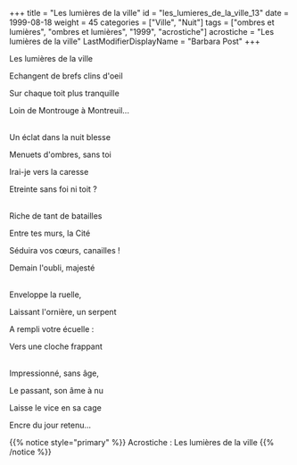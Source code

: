 +++
title = "Les lumières de la ville"
id = "les_lumieres_de_la_ville_13"
date = 1999-08-18
weight = 45
categories = ["Ville", "Nuit"]
tags = ["ombres et lumières", "ombres et lumières", "1999", "acrostiche"]
acrostiche = "Les lumières de la ville"
LastModifierDisplayName = "Barbara Post"
+++

Les lumières de la ville

Echangent de brefs clins d'oeil

Sur chaque toit plus tranquille

Loin de Montrouge à Montreuil...

 \
Un éclat dans la nuit blesse

Menuets d'ombres, sans toi

Irai-je vers la caresse

Etreinte sans foi ni toit ?

 \
Riche de tant de batailles

Entre tes murs, la Cité

Séduira vos cœurs, canailles !

Demain l'oubli, majesté

 \
Enveloppe la ruelle,

Laissant l'ornière, un serpent

A rempli votre écuelle :

Vers une cloche frappant

 \
Impressionné, sans âge,

Le passant, son âme à nu

Laisse le vice en sa cage

Encre du jour retenu...

{{% notice style="primary" %}}
Acrostiche : Les lumières de la ville
{{% /notice %}}
